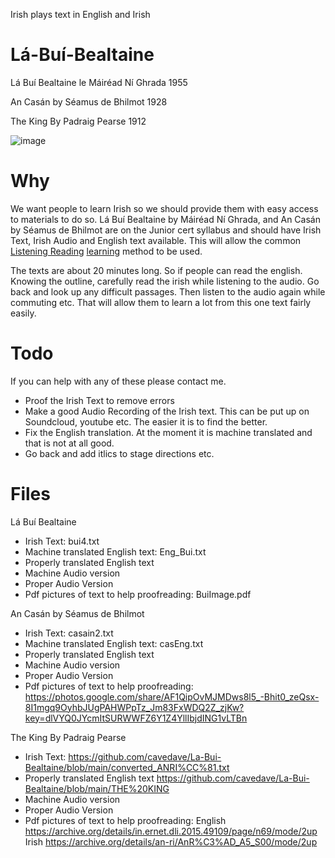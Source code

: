 Irish plays text in English and Irish

# Lá-Buí-Bealtaine
Lá Buí Bealtaine le Máiréad Ní Ghrada 1955

An Casán by Séamus de Bhilmot 1928

The King By Padraig Pearse 1912


![image](https://github.com/cavedave/La-Bui-Bealtaine/assets/777764/d2dee292-6531-4921-9d23-8148646f7e6b)

# Why 

We want people to learn Irish so we should provide them with easy access to materials to do so. Lá Buí Bealtaine by Máiréad Ní Ghrada, and An Casán by Séamus de Bhilmot are on the Junior cert syllabus and should have Irish Text, Irish Audio and English text available. This will allow the common [Listening Reading](https://www.jonkenpo.net/method-listening-reading/) [learning](http://how-to-learn-any-language.com/forum/forum_posts.asp?TID=6366) method to be used.

The texts are about 20 minutes long. So if people can read the english. Knowing the outline, carefully read the irish while listening to the audio. Go back and look up any difficult passages. Then listen to the audio again while commuting etc. That will allow them to learn a lot from this one text fairly easily. 

# Todo

If you can help with any of these please contact me.

- Proof the Irish Text to remove errors
- Make a good Audio Recording of the Irish text. This can be put up on Soundcloud, youtube etc. The easier it is to find the better.
- Fix the English translation. At the moment it is machine translated and that is not at all good.
- Go back and add itlics to stage directions etc. 

# Files
Lá Buí Bealtaine
- Irish Text:  bui4.txt 
- Machine translated English text:  Eng_Bui.txt
- Properly translated English text
- Machine Audio version
- Proper Audio Version
- Pdf pictures of text to help proofreading: BuiImage.pdf

An Casán by Séamus de Bhilmot
- Irish Text:  casain2.txt 
- Machine translated English text:  casEng.txt
- Properly translated English text
- Machine Audio version
- Proper Audio Version
- Pdf pictures of text to help proofreading: https://photos.google.com/share/AF1QipOvMJMDws8l5_-Bhit0_zeQsx-8I1mgq9OyhbJUgPAHWPpTz_Jm83FxWDQ2Z_zjKw?key=dlVYQ0JYcmItSURWWFZ6Y1Z4YllIbjdING1vLTBn

The King By Padraig Pearse
- Irish Text:   https://github.com/cavedave/La-Bui-Bealtaine/blob/main/converted_ANRI%CC%81.txt
- Properly translated English text https://github.com/cavedave/La-Bui-Bealtaine/blob/main/THE%20KING
- Machine Audio version
- Proper Audio Version
- Pdf pictures of text to help proofreading: English https://archive.org/details/in.ernet.dli.2015.49109/page/n69/mode/2up
Irish https://archive.org/details/an-ri/AnR%C3%AD_A5_S00/mode/2up
